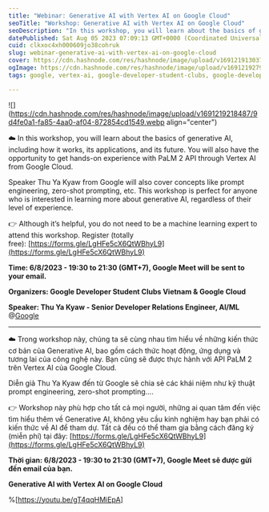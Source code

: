 ```yaml
---
title: "Webinar: Generative AI with Vertex AI on Google Cloud"
seoTitle: "Workshop: Generative AI with Vertex AI on Google Cloud"
seoDescription: "In this workshop, you will learn about the basics of generative AI, including how it works, its applications, and its future. You will also have the oppo"
datePublished: Sat Aug 05 2023 07:09:13 GMT+0000 (Coordinated Universal Time)
cuid: clkxoc4xh000609jo38cohruk
slug: webinar-generative-ai-with-vertex-ai-on-google-cloud
cover: https://cdn.hashnode.com/res/hashnode/image/upload/v1691219130378/d18656a8-7b78-4dbf-a9a8-4607517c8fcb.webp
ogImage: https://cdn.hashnode.com/res/hashnode/image/upload/v1691219279031/f693a6bc-792d-48fc-ad2d-69225844c0c4.webp
tags: google, vertex-ai, google-developer-student-clubs, google-developer-student-clubs-vietnam, google-developer

---
```


![](https://cdn.hashnode.com/res/hashnode/image/upload/v1691219218487/9d4fe0a1-fa85-4aa0-af04-872854cd1549.webp align="center")

☁️ In this workshop, you will learn about the basics of generative AI, including how it works, its applications, and its future. You will also have the opportunity to get hands-on experience with PaLM 2 API through Vertex AI from Google Cloud.

Speaker Thu Ya Kyaw from Google will also cover concepts like prompt engineering, zero-shot prompting, etc. This workshop is perfect for anyone who is interested in learning more about generative AI, regardless of their level of experience.

👉 Although it’s helpful, you do not need to be a machine learning expert to attend this workshop. Register (totally free): [https://forms.gle/LgHFe5cX6QtWBhyL9](https://forms.gle/LgHFe5cX6QtWBhyL9)

**Time: 6/8/2023 - 19:30 to 21:30 (GMT+7), Google Meet will be sent to your email.**

**Organizers: Google Developer Student Clubs Vietnam & Google Cloud**

**Speaker: Thu Ya Kyaw - Senior Developer Relations Engineer, AI/ML** @[Google](@Googleindia)

---

☁️ Trong workshop này, chúng ta sẽ cùng nhau tìm hiểu về những kiến thức cơ bản của Generative AI, bao gồm cách thức hoạt động, ứng dụng và tương lai của công nghệ này. Bạn cũng sẽ được thực hành với API PaLM 2 trên Vertex AI của Google Cloud.

Diễn giả Thu Ya Kyaw đến từ Google sẽ chia sẻ các khái niệm như kỹ thuật prompt engineering, zero-shot prompting….

👉 Workshop này phù hợp cho tất cả mọi người, những ai quan tâm đến việc tìm hiểu thêm về Generative AI, không yêu cầu kinh nghiệm hay bạn phải có kiến thức về AI để tham dự. Tất cả đều có thể tham gia bằng cách đăng ký (miễn phí) tại đây: [https://forms.gle/LgHFe5cX6QtWBhyL9](https://forms.gle/LgHFe5cX6QtWBhyL9)

**Thời gian: 6/8/2023 - 19:30 to 21:30 (GMT+7), Google Meet sẽ được gửi đến email của bạn.**

**Generative AI with Vertex AI on Google Cloud**

%[https://youtu.be/gT4qqHMiEpA]